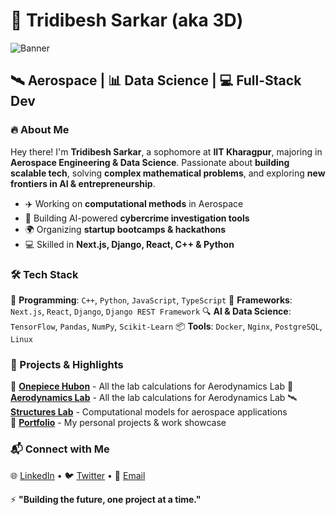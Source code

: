 
# 🚀 Tridibesh Sarkar (aka 3D)

![Banner]()  

## 🛰️ Aerospace | 📊 Data Science | 💻 Full-Stack Dev

### 🔥 About Me

Hey there! I'm **Tridibesh Sarkar**, a sophomore at **IIT Kharagpur**, majoring in **Aerospace Engineering & Data Science**. Passionate about **building scalable tech**, solving **complex mathematical problems**, and exploring **new frontiers in AI & entrepreneurship**.

- ✈️ Working on **computational methods** in Aerospace
- 🧠 Building AI-powered **cybercrime investigation tools**
- 🌍 Organizing **startup bootcamps & hackathons**
- 💻 Skilled in **Next.js, Django, React, C++ & Python**

### 🛠️ Tech Stack

🚀 **Programming**: `C++`, `Python`, `JavaScript`, `TypeScript`
📡 **Frameworks**: `Next.js`, `React`, `Django`, `Django REST Framework`
🔍 **AI & Data Science**: `TensorFlow`, `Pandas`, `NumPy`, `Scikit-Learn`
📦 **Tools**: `Docker`, `Nginx`, `PostgreSQL`, `Linux`

### 🌟 Projects & Highlights

🚀 **[Onepiece Hubon](https://www.onepiecehub.space/)** - All the lab calculations for Aerodynamics Lab 
🚀 **[Aerodynamics Lab](https://github.com/tridibesh9/Aerodynamics-Lab-01)** - All the lab calculations for Aerodynamics Lab 
🛰️ **[Structures Lab](https://github.com/tridibesh9/Structures_lab)** - Computational models for aerospace applications  
🎯 **[Portfolio](https://3dbesh-portfolio.vercel.app/)** - My personal projects & work showcase  

### 📬 Connect with Me

🌐 [LinkedIn](https://www.linkedin.com/in/tridibesh-sarkar-348000280/) • 🐦 [Twitter](https://twitter.com/tridibesh9) • 📧 [Email](tridibeshsarkar07@gmail.com)  

⚡ **"Building the future, one project at a time."**





<!--
**tridibesh9/tridibesh9** is a ✨ _special_ ✨ repository because its `README.md` (this file) appears on your GitHub profile.

Here are some ideas to get you started:

- 🔭 I’m currently working on ...
- 🌱 I’m currently learning ...
- 👯 I’m looking to collaborate on ...
- 🤔 I’m looking for help with ...
- 💬 Ask me about ...
- 📫 How to reach me: ...
- 😄 Pronouns: ...
- ⚡ Fun fact: ...
-->
